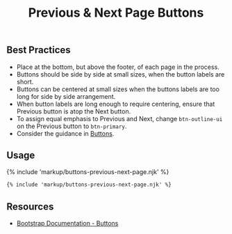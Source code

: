 ﻿---
title: Previous & Next Page Buttons
summary: Previous & Next Page buttons allow users to move through a sequential process.
tags: components, buttons
layout: docs/guide
eleventyNavigation:
  key: Previous and Next Page Buttons
  parent: Components
  order: 80
  excerpt: Previous & Next Page buttons allow users to move through a sequential process.
  img: /img/illustrations/illus-buttons-back-fwd.svg
---

## Best Practices

- Place at the bottom, but above the footer, of each page in the process.
- Buttons should be side by side at small sizes, when the button labels are short.
- Buttons can be centered at small sizes when the buttons labels are too long for side by side arrangement.
- When button labels are long enough to require centering, ensure that Previous button is atop the Next button.
- To assign equal emphasis to Previous and Next, change `btn-outline-ui` on the Previous button to `btn-primary`.
- Consider the guidance in [Buttons](/components/buttons/).

## Usage

{% include 'markup/buttons-previous-next-page.njk' %}

``` html
{% include 'markup/buttons-previous-next-page.njk' %}
```

## Resources

* <a href="https://getbootstrap.com/docs/4.5/components/buttons/" target="_blank">Bootstrap Documentation - Buttons</a>
